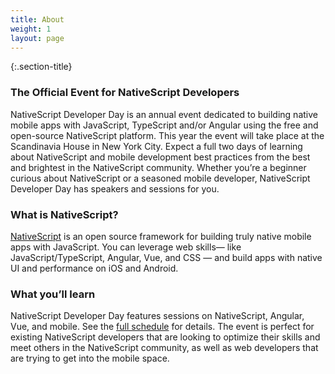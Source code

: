 ```yaml
---
title: About
weight: 1
layout: page
---
```


{:.section-title}
### The Official Event for NativeScript Developers

NativeScript Developer Day is an annual event dedicated to building native mobile apps with JavaScript, TypeScript and/or Angular using the free and open-source NativeScript platform. This year the event will take place at the Scandinavia House in New York City. Expect a full two days of learning about NativeScript and mobile development best practices from the best and brightest in the NativeScript community. Whether you’re a beginner curious about NativeScript or a seasoned mobile developer, NativeScript Developer Day has speakers and sessions for you.

### What is NativeScript?

[NativeScript](https://www.nativescript.org) is an open source framework for building truly native mobile apps with JavaScript. You can leverage web skills— like JavaScript/TypeScript, Angular, Vue, and CSS — and build apps with native UI and performance on iOS and Android.

### What you’ll learn

NativeScript Developer Day features sessions on NativeScript, Angular, Vue, and mobile. See the [full schedule](#schedule) for details. The event is perfect for existing NativeScript developers that are looking to optimize their skills and meet others in the NativeScript community, as well as web developers that are trying to get into the mobile space.

